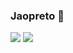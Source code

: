 ### Jaopreto 👋
![](https://media.tenor.com/HdU7ZWjNhLQAAAAM/giorno-giovanna-jojos-bizarre-adventure.gif)
![](https://media.tenor.com/AC-vVWx2ShkAAAAM/giorno-giorno-giovanna.gif)
